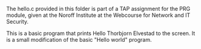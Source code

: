 The hello.c provided in this folder is part of a TAP assignment for the PRG module,
given at the Noroff Institute at the Webcourse for Network and IT Security.

This is a basic program that prints Hello Thorbjorn Elvestad to the screen.
It is a small modification of the basic "Hello world" program.
